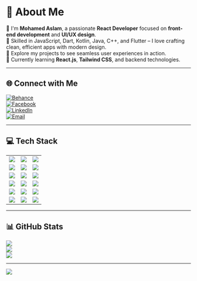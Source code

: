 # 💫 About Me
👋 I'm **Mohamed Aslam**, a passionate **React Developer** focused on **front-end development** and **UI/UX design**.  
🚀 Skilled in JavaScript, Dart, Kotlin, Java, C++, and Flutter – I love crafting clean, efficient apps with modern design.  
🔧 Explore my projects to see seamless user experiences in action.  
🌱 Currently learning **React.js**, **Tailwind CSS**, and backend technologies.

---

## 🌐 Connect with Me

[![Behance](https://img.shields.io/badge/Behance-1769ff?logo=behance&logoColor=white)](https://www.behance.net/achchuak)  
[![Facebook](https://img.shields.io/badge/Facebook-%231877F2.svg?logo=Facebook&logoColor=white)](https://www.facebook.com/profile.php?id=100017309707533)  
[![LinkedIn](https://img.shields.io/badge/LinkedIn-%230077B5.svg?logo=linkedin&logoColor=white)](https://www.linkedin.com/in/mohamed-aslam-42596630a)  
[![Email](https://img.shields.io/badge/Email-D14836?logo=gmail&logoColor=white)](mailto:akaslam047@gmail.com)

---

## 💻 Tech Stack

<table>
  <tr>
    <td><img src="https://img.shields.io/badge/javascript-%23323330.svg?style=for-the-badge&logo=javascript&logoColor=%23F7DF1E"/></td>
    <td><img src="https://img.shields.io/badge/typescript-%23007ACC.svg?style=for-the-badge&logo=typescript&logoColor=white"/></td>
    <td><img src="https://img.shields.io/badge/dart-%230175C2.svg?style=for-the-badge&logo=dart&logoColor=white"/></td>
  </tr>
  <tr>
    <td><img src="https://img.shields.io/badge/java-%23ED8B00.svg?style=for-the-badge&logo=openjdk&logoColor=white"/></td>
    <td><img src="https://img.shields.io/badge/kotlin-%237F52FF.svg?style=for-the-badge&logo=kotlin&logoColor=white"/></td>
    <td><img src="https://img.shields.io/badge/c++-%2300599C.svg?style=for-the-badge&logo=c%2B%2B&logoColor=white"/></td>
  </tr>
  <tr>
    <td><img src="https://img.shields.io/badge/react-%2320232a.svg?style=for-the-badge&logo=react&logoColor=%2361DAFB"/></td>
    <td><img src="https://img.shields.io/badge/flutter-%2302569B.svg?style=for-the-badge&logo=flutter&logoColor=white"/></td>
    <td><img src="https://img.shields.io/badge/next.js-black?style=for-the-badge&logo=next.js&logoColor=white"/></td>
  </tr>
  <tr>
    <td><img src="https://img.shields.io/badge/tailwindcss-%2338B2AC.svg?style=for-the-badge&logo=tailwind-css&logoColor=white"/></td>
    <td><img src="https://img.shields.io/badge/bootstrap-%238511FA.svg?style=for-the-badge&logo=bootstrap&logoColor=white"/></td>
    <td><img src="https://img.shields.io/badge/chakra-%234ED1C5.svg?style=for-the-badge&logo=chakraui&logoColor=white"/></td>
  </tr>
  <tr>
    <td><img src="https://img.shields.io/badge/mongodb-%234ea94b.svg?style=for-the-badge&logo=mongodb&logoColor=white"/></td>
    <td><img src="https://img.shields.io/badge/mysql-4479A1.svg?style=for-the-badge&logo=mysql&logoColor=white"/></td>
    <td><img src="https://img.shields.io/badge/firebase-%23039BE5.svg?style=for-the-badge&logo=firebase"/></td>
  </tr>
  <tr>
    <td><img src="https://img.shields.io/badge/vercel-%23000000.svg?style=for-the-badge&logo=vercel&logoColor=white"/></td>
    <td><img src="https://img.shields.io/badge/netlify-%23000000.svg?style=for-the-badge&logo=netlify&logoColor=#00C7B7"/></td>
    <td><img src="https://img.shields.io/badge/github-%23121011.svg?style=for-the-badge&logo=github&logoColor=white"/></td>
  </tr>
</table>


---

## 📊 GitHub Stats

![](https://github-readme-stats.vercel.app/api?username=Mr-Achchu&theme=dark&hide_border=false&include_all_commits=true&count_private=true)  
![](https://streak-stats.demolab.com?user=Mr-Achchu&theme=dark&hide_border=false)  
![](https://github-readme-stats.vercel.app/api/top-langs/?username=Mr-Achchu&theme=dark&hide_border=false&layout=compact)

---

[![](https://visitcount.itsvg.in/api?id=Mr-Achchu&icon=0&color=0)](https://visitcount.itsvg.in)

<!-- Proudly created with GPRM ( https://gprm.itsvg.in ) -->
